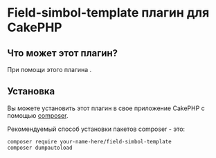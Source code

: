 # Field-simbol-template плагин для CakePHP

## Что может этот плагин?

При помощи этого плагина .

## Установка

Вы можете установить этот плагин в свое приложение CakePHP с помощью [composer](https://getcomposer.org).

Рекомендуемый способ установки пакетов composer - это:

```
composer require your-name-here/field-simbol-template
composer dumpautoload
```
